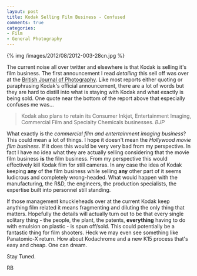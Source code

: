 ```yaml
---
layout: post
title: Kodak Selling Film Business - Confused
comments: true
categories:
- Film
- General Photography
---
```

{% img  /images/2012/08/2012-003-28cn.jpg %}

The current noise all over twitter and elsewhere is that Kodak is selling it's film business. The first announcement I read *detailing* this sell off was over at the [British Journal of Photography](http://www.bjp-online.com/british-journal-of-photography/news/2200811/kodak-to-sell-off-film-division). Like most reports either quoting or paraphrasing Kodak's official announcement, there are a lot of words but they are hard to distill into what is staying with Kodak and what exactly is being sold. One quote near the bottom of the report above that especially confuses me was…

> Kodak also plans to retain its Consumer Inkjet, Entertainment Imaging, Commercial Film and Specialty Chemicals businesses. <cite>BJP</cite>

<!--more-->

What exactly is the *commercial film and entertainment imaging business*? This could mean a lot of things. I hope it doesn't mean the *Hollywood movie film business*. If it does this would be very very bad from my perspective. In fact I have no idea what they are actually selling considering that the movie film business **is** the film business. From my perspective this would effectively kill Kodak film for still cameras. In any case the idea of Kodak keeping **any** of the film business while selling **any** other part of it seems ludicrous and completely wrong-headed. What would happen with the manufacturing, the R&D, the engineers, the production specialists, the expertise built into personnel still standing.

If those management knuckleheads over at the current Kodak keep anything film related it means fragmenting and diluting the only thing that matters. Hopefully the details will actually turn out to be that every single solitary thing - the people, the plant, the patents, **everything** having to do with emulsion on plastic - is spun off/sold. This could potentially be a fantastic thing for film shooters. Heck we may even see something like Panatomic-X return. How about Kodachrome and a new K15 process that's easy and cheap. One can dream.

Stay Tuned.

RB